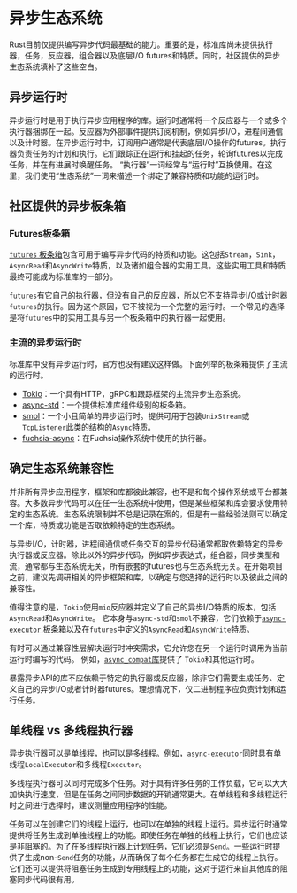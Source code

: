 # 异步生态系统
Rust目前仅提供编写异步代码最基础的能力。重要的是，标准库尚未提供执行器，任务，反应器，组合器以及底层I/O futures和特质。同时，社区提供的异步生态系统填补了这些空白。

## 异步运行时
异步运行时是用于执行异步应用程序的库。运行时通常将一个反应器与一个或多个执行器捆绑在一起。反应器为外部事件提供订阅机制，例如异步I/O，进程间通信以及计时器。在异步运行时中，订阅用户通常是代表底层I/O操作的futures。执行器负责任务的计划和执行。它们跟踪正在运行和挂起的任务，轮询futures以完成任务，并在有进展时唤醒任务。 “执行器”一词经常与“运行时”互换使用。在这里，我们使用“生态系统”一词来描述一个绑定了兼容特质和功能的运行时。

## 社区提供的异步板条箱

### Futures板条箱
[`futures` 板条箱](https://docs.rs/futures/)包含可用于编写异步代码的特质和功能。这包括`Stream`，`Sink`，`AsyncRead`和`AsyncWrite`特质，以及诸如组合器的实用工具。这些实用工具和特质最终可能成为标准库的一部分。

`futures`有它自己的执行器，但没有自己的反应器，所以它不支持异步I/O或计时器`futures`的执行。因为这个原因，它不被视为一个完整的运行时。一个常见的选择是将`futures`中的实用工具与另一个板条箱中的执行器一起使用。

### 主流的异步运行时
标准库中没有异步运行时，官方也没有建议这样做。下面列举的板条箱提供了主流的运行时。

- [Tokio](https://docs.rs/tokio/)：一个具有HTTP，gRPC和跟踪框架的主流异步生态系统。
- [async-std](https://docs.rs/async-std/)：一个提供标准库组件级别的板条箱。
- [smol](https://docs.rs/smol/)：一个小且简单的异步运行时。提供可用于包装`UnixStream`或`TcpListener`此类的结构的`Async`特质。
- [fuchsia-async](https://fuchsia.googlesource.com/fuchsia/+/master/src/lib/fuchsia-async/)：在Fuchsia操作系统中使用的执行器。


## 确定生态系统兼容性
并非所有异步应用程序，框架和库都彼此兼容，也不是和每个操作系统或平台都兼容。大多数异步代码可以在任一生态系统中使用，但是某些框架和库会要求使用特定的生态系统。生态系统限制并不总是记录在案的，但是有一些经验法则可以确定一个库，特质或功能是否取依赖特定的生态系统。

与异步I/O，计时器，进程间通信或任务交互的异步代码通常都取依赖特定的异步执行器或反应器。除此以外的异步代码，例如异步表达式，组合器，同步类型和流，通常都与生态系统无关，所有嵌套的futures也与生态系统无关。在开始项目之前，建议先调研相关的异步框架和库，以确定与您选择的运行时以及彼此之间的兼容性。

值得注意的是，`Tokio`使用`mio`反应器并定义了自己的异步I/O特质的版本，包括`AsyncRead`和`AsyncWrite`。 它本身与`async-std`和`smol`不兼容，它们依赖于[`async-executor` 板条箱](https://docs.rs/async-executor)以及在`futures`中定义的`AsyncRead`和`AsyncWrite`特质。

有时可以通过兼容性层解决运行时冲突需求，它允许您在另一个运行时调用为当前运行时编写的代码。 例如，[`async_compat`库](https://docs.rs/async_compat)提供了 `Tokio`和其他运行时。

暴露异步API的库不应依赖于特定的执行器或反应器，除非它们需要生成任务、定义自己的异步I/O或者计时器futures。理想情况下，仅二进制程序应负责计划和运行任务。

## 单线程 vs 多线程执行器
异步执行器可以是单线程，也可以是多线程。例如，`async-executor`同时具有单线程`LocalExecutor`和多线程`Executor`。

多线程执行器可以同时完成多个任务。对于具有许多任务的工作负载，它可以大大加快执行速度，但是在任务之间同步数据的开销通常更大。在单线程和多线程运行时之间进行选择时，建议测量应用程序的性能。

任务可以在创建它们的线程上运行，也可以在单独的线程上运行。异步运行时通常提供将任务生成到单独线程上的功能。即使任务在单独的线程上执行，它们也应该是非阻塞的。为了在多线程执行器上计划任务，它们必须是`Send`。一些运行时提供了生成non-`Send`任务的功能，从而确保了每个任务都在生成它的线程上执行。它们还可以提供将阻塞任务生成到专用线程上的功能，这对于运行来自其他库的阻塞同步代码很有用。